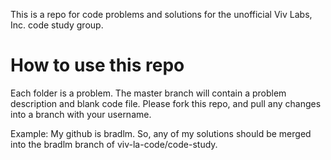 This is a repo for code problems and solutions for the unofficial Viv Labs, Inc. code study group. 


# How to use this repo
Each folder is a problem. The master branch will contain a problem description and blank code file. Please fork this repo, and pull any changes into a branch with your username.

Example: 
My github is bradlm. So, any of my solutions should be merged into the bradlm branch of viv-la-code/code-study.
